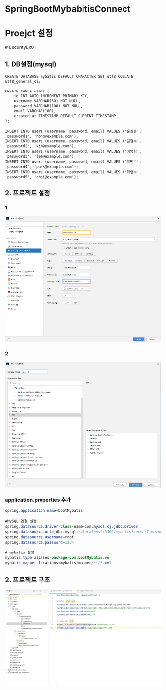 # SpringBootMybabitisConnect

<h1>Proejct 설정</h1># EecurityEx01

<h2>1. DB설정(mysql) </h2>

```db
CREATE DATABASE mybatis DEFAULT CHARACTER SET utf8 COLLATE utf8_general_ci;

CREATE TABLE users (
    id INT AUTO_INCREMENT PRIMARY KEY,
    username VARCHAR(50) NOT NULL,
    password VARCHAR(100) NOT NULL,
    email VARCHAR(100),
    created_at TIMESTAMP DEFAULT CURRENT_TIMESTAMP
);

INSERT INTO users (username, password, email) VALUES ('홍길동', 'password1', 'hong@example.com');
INSERT INTO users (username, password, email) VALUES ('김철수', 'password2', 'kim@example.com');
INSERT INTO users (username, password, email) VALUES ('이영희', 'password3', 'lee@example.com');
INSERT INTO users (username, password, email) VALUES ('박민수', 'password4', 'park@example.com');
INSERT INTO users (username, password, email) VALUES ('최영수', 'password5', 'choi@example.com');
```

<h2>2. 프로젝트 설정 </h2>

<h3>1</h3>
<img src="/images/mybatis01.PNG">
<h3>2</h3>
<img src="/images/mybatis02.PNG">

<h3>application.properties 추가</h3>

```java
spring.application.name=bootMybatis

#MySQL 연결 설정
spring.datasource.driver-class-name=com.mysql.cj.jdbc.Driver
spring.datasource.url=jdbc:mysql://localhost:3306/mybatis?serverTimezone=UTC
spring.datasource.username=root
spring.datasource.password=1234

# mybatis 설정
mybatis.type-aliases-package=com.bootMybatis.vo
mybatis.mapper-locations=mybatis/mapper/**/*.xml
```

<h2>2. 프로젝트 구조 </h2>
<img src="/images/mybatis03.PNG">

